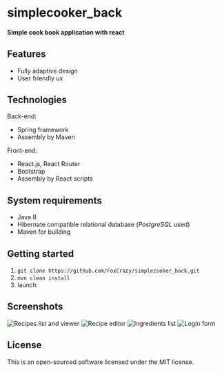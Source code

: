 # simplecooker_back

#### Simple cook book application with react
## Features
* Fully adaptive design
* User friendly ux

## Technologies
Back-end:
* Spring framework
* Assembly by Maven

Front-end:
* React.js, React Router
* Bootstrap
* Assembly by React scripts

## System requirements
* Java 8
* Hibernate compatible relational database (_PostgreSQL_ used)
* Maven for building

## Getting started
1. `git clone https://github.com/FoxCrazy/simplecooker_back.git`
2. `mvn clean install`
3. launch

## Screenshots

![Recipes list and viewer](https://i.ibb.co/DKYY8sw/image.png)
![Recipe editor](https://i.ibb.co/xjGjFm0/image.png)
![Ingredients list](https://i.ibb.co/5xPGBrh/image.png)
![Login form](https://i.ibb.co/VmkyxRD/image.png)

## License
This is an open-sourced software licensed under the MIT license.
